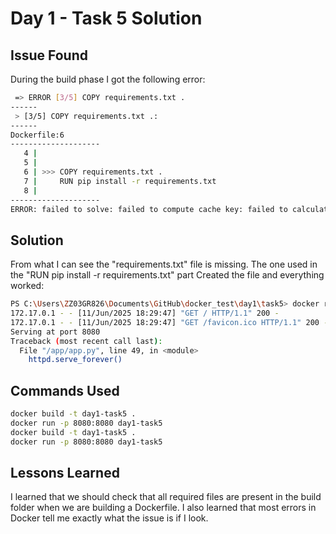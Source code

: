 # Day 1 - Task 5 Solution

## Issue Found
During the build phase I got the following error:
```bash
 => ERROR [3/5] COPY requirements.txt .                                                                                                                                                                                                             0.0s 
------
 > [3/5] COPY requirements.txt .:
------
Dockerfile:6
--------------------
   4 |
   5 |
   6 | >>> COPY requirements.txt .
   7 |     RUN pip install -r requirements.txt
   8 |
--------------------
ERROR: failed to solve: failed to compute cache key: failed to calculate checksum of ref g3v37davkm4m9o2zjo672v553::jw5npo2wmp4o51pfh0abl1oc0: "/requirements.txt": not found
```

## Solution
From what I can see the "requirements.txt" file is missing. The one used in the "RUN pip install -r requirements.txt" part
Created the file and everything worked:
```bash
PS C:\Users\ZZ03GR826\Documents\GitHub\docker_test\day1\task5> docker run -p 8080:8080 day1-task5
172.17.0.1 - - [11/Jun/2025 18:29:47] "GET / HTTP/1.1" 200 -
172.17.0.1 - - [11/Jun/2025 18:29:47] "GET /favicon.ico HTTP/1.1" 200 -
Serving at port 8080
Traceback (most recent call last):
  File "/app/app.py", line 49, in <module>
    httpd.serve_forever()
```

## Commands Used
```bash
docker build -t day1-task5 .
docker run -p 8080:8080 day1-task5
docker build -t day1-task5 .
docker run -p 8080:8080 day1-task5
```

## Lessons Learned
I learned that we should check that all required files are present in the build folder when we are building a Dockerfile.
I also learned that most errors in Docker tell me exactly what the issue is if I look.